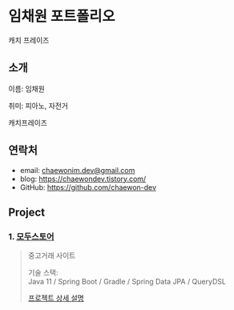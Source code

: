 # 임채원 포트폴리오

캐치 프레이즈

## 소개

이름: 임채원

취미: 피아노, 자전거

캐치프레이즈



## 연락처

- email: chaewonim.dev@gmail.com
- blog: <https://chaewondev.tistory.com/>
- GitHub: <https://github.com/chaewon-dev>

## Project

### 1. <a href="https://github.com/chaewon-dev/modustore" target="_blank">모두스토어</a>

> 중고거래 사이트
> 
> 기술 스택:<br>
> Java 11 / Spring Boot / Gradle / Spring Data JPA / QueryDSL
>
> <a href="https://github.com/chaewon-dev/modustore" target="_blank">프로젝트 상세 설명</a>













